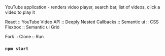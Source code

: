 YouTube application - renders video player, search bar, list of videos, click a video to play it

React :: YouTube Video API :: Deeply Nested Callbacks :: Semantic ui :: CSS Flexbox :: Semantic ui Grid

Fork :: Clone :: Run

### `npm start`
